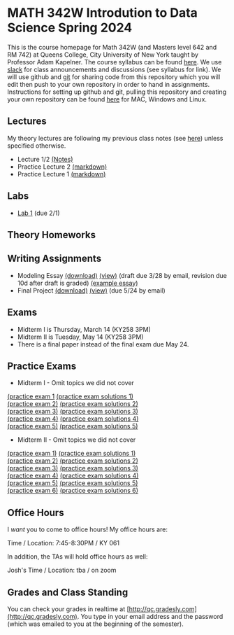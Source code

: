 # MATH 342W Introdution to Data Science Spring 2024

This is the course homepage for Math 342W (and Masters level 642 and RM 742) at Queens College, City University of New York taught by Professor Adam Kapelner. The course syllabus can be found [here](https://github.com/kapelner/QC_Math_342W_Spring_2024/blob/master/syllabus/syllabus.pdf). We use [slack](https://slack.com/) for class announcements and discussions (see syllabus for link). We will use github and [git](https://en.wikipedia.org/wiki/Git) for sharing code from this repository which you will edit then push to your own repository in order to hand in assignments. Instructions for setting up github and git, pulling this repository and creating your own repository can be found [here](https://github.com/kapelner/QC_Math_342W_Spring_2024/blob/master/syllabus/git_github_class_setup.pdf) for MAC, Windows and Linux.

## Lectures

My theory lectures are following my previous class notes (see [here](https://github.com/kapelner/QC_Math_342W_Spring_2022)) unless specified otherwise.

<!--
* Lecture 24 [(Notes 1)](https://github.com/kapelner/QC_Math_342W_Spring_2021/blob/master/lectures/lec25kap.pdf) [(Notes 2)](https://github.com/kapelner/QC_Math_342W_Spring_2021/blob/master/lectures/lec26kap.pdf)
* Week 13 [Practice Notes in R](https://github.com/kapelner/QC_Math_342W_Spring_2024/blob/master/practice_lectures/week13.Rmd)
* Lecture 23 [(Notes)](https://github.com/kapelner/QC_Math_342W_Spring_2021/blob/master/lectures/lec22kap.pdf)
* Lecture 22 [(Notes)](https://github.com/kapelner/QC_Math_342W_Spring_2021/blob/master/lectures/lec21kap.pdf)
* Week 12 [Practice Notes in R](https://github.com/kapelner/QC_Math_342W_Spring_2024/blob/master/practice_lectures/week12.Rmd)
* Lecture 21 [(Notes)](https://github.com/kapelner/QC_Math_342W_Spring_2021/blob/master/lectures/lec17kap.pdf)
* Lecture 20 Does not have any blackboard notes
* Week 11 [Practice Notes in R](https://github.com/kapelner/QC_Math_342W_Spring_2024/blob/master/practice_lectures/week11.Rmd) 
* Lecture 19 [(Notes 1)](https://github.com/kapelner/QC_Math_342W_Spring_2021/blob/master/lectures/lec23kap.pdf) [(Notes 2)](https://github.com/kapelner/QC_Math_342W_Spring_2021/blob/master/lectures/lec24kap.pdf)
* Lecture 18 [(Notes)](https://github.com/kapelner/QC_Math_342W_Spring_2021/blob/master/lectures/lec22kap.pdf)
* Week 10 [Practice Notes in R](https://github.com/kapelner/QC_Math_342W_Spring_2024/blob/master/practice_lectures/week10.Rmd) 
* Lecture 17 [(Notes)](https://github.com/kapelner/QC_Math_342W_Spring_2021/blob/master/lectures/lec20kap.pdf)
* Lecture 16 [(Notes)](https://github.com/kapelner/QC_Math_342W_Spring_2021/blob/master/lectures/lec19kap.pdf)
* Week 9 [Practice Notes in R](https://github.com/kapelner/QC_Math_342W_Spring_2024/blob/master/practice_lectures/week09.Rmd) 
* Lecture 15 [(Notes)](https://github.com/kapelner/QC_Math_342W_Spring_2021/blob/master/lectures/lec16kap.pdf)
* Lecture 14 [(Notes)](https://github.com/kapelner/QC_Math_342W_Spring_2021/blob/master/lectures/lec14kap.pdf)
* Week 8 [Practice Notes in R](https://github.com/kapelner/QC_Math_342W_Spring_2024/blob/master/practice_lectures/week08.Rmd) 
* Lecture 13 [(Notes)](https://github.com/kapelner/QC_Math_342W_Spring_2021/blob/master/lectures/lec13kap.pdf)
* Lecture 12/13 [(Notes)](https://github.com/kapelner/QC_Math_342W_Spring_2021/blob/master/lectures/lec12kap.pdf)
* Week 7 [Practice Notes in R](https://github.com/kapelner/QC_Math_342W_Spring_2024/blob/master/practice_lectures/week07.Rmd) 
* Lecture 12/13 [(Notes)](https://github.com/kapelner/QC_Math_342W_Spring_2021/blob/master/lectures/lec11kap.pdf)
* Week 6 [Practice Notes in R](https://github.com/kapelner/QC_Math_342W_Spring_2024/blob/master/practice_lectures/week06.Rmd) 
* Lecture 9/10/11 [(Notes)](https://github.com/kapelner/QC_Math_342W_Spring_2021/blob/master/lectures/lec10kap.pdf)
* Week 5 [Practice Notes in R](https://github.com/kapelner/QC_Math_342W_Spring_2024/blob/master/practice_lectures/week05.Rmd) 
* Lecture 8/9 [(Notes)](https://github.com/kapelner/QC_Math_342W_Spring_2021/blob/master/lectures/lec09kap.pdf)
* Lecture 8/9 [(Notes)](https://github.com/kapelner/QC_Math_342W_Spring_2021/blob/master/lectures/lec08kap.pdf)
* Week 3 [Practice Notes in R](https://github.com/kapelner/QC_Math_342W_Spring_2024/blob/master/practice_lectures/week03.Rmd) 
* Lecture 7/8 [(Notes)](https://github.com/kapelner/QC_Math_342W_Spring_2021/blob/master/lectures/lec07kap.pdf)
* Lecture 7 [(Notes)](https://github.com/kapelner/QC_Math_342W_Spring_2021/blob/master/lectures/lec06kap.pdf)
* Week 2 [Practice Notes in R](https://github.com/kapelner/QC_Math_342W_Spring_2024/blob/master/practice_lectures/week02.Rmd)
* Lecture 5/6 [(Notes)](https://github.com/kapelner/QC_Math_342W_Spring_2021/blob/master/lectures/lec05kap.pdf)
* Lecture 3/4 [(Notes)](https://github.com/kapelner/QC_Math_342W_Spring_2021/blob/master/lectures/lec04kap.pdf)
* Lecture 2/3 [(Notes)](https://github.com/kapelner/QC_Math_342W_Spring_2021/blob/master/lectures/lec02kap.pdf)-->
* Lecture 1/2 [(Notes)](https://github.com/kapelner/QC_Math_342W_Spring_2021/blob/master/lectures/lec01kap.pdf) 
* Practice Lecture 2 [(markdown)](https://github.com/kapelner/QC_Math_342W_Spring_2024/blob/master/practice_lectures/lec02.Rmd)
* Practice Lecture 1 [(markdown)](https://github.com/kapelner/QC_Math_342W_Spring_2024/blob/master/practice_lectures/lec01.Rmd)

## Labs

<!--
* [(Lab 10, *not* due)](https://github.com/kapelner/QC_Math_342W_Spring_2024/blob/master/labs/lab10.Rmd)
* [(Lab 9, due 5/12)](https://github.com/kapelner/QC_Math_342W_Spring_2024/blob/master/labs/lab09.Rmd)
* [(Lab 8, due 5/3)](https://github.com/kapelner/QC_Math_342W_Spring_2024/blob/master/labs/lab08.Rmd)
* [(Lab 7, due 4/24)](https://github.com/kapelner/QC_Math_342W_Spring_2024/blob/master/labs/lab07.Rmd)
* [(Lab 6, due 4/10)](https://github.com/kapelner/QC_Math_342W_Spring_2024/blob/master/labs/lab06.Rmd)
* [(Lab 5, due 4/3)](https://github.com/kapelner/QC_Math_342W_Spring_2024/blob/master/labs/lab05.Rmd)
* [(Midterm I Review Lab, *not* due)](https://github.com/kapelner/QC_Math_342W_Spring_2024/blob/master/labs/midterm1review.Rmd)
* [Lab 4, due 3/13](https://github.com/kapelner/QC_Math_342W_Spring_2024/blob/master/labs/lab04.Rmd)
* [Lab 3, due 3/06](https://github.com/kapelner/QC_Math_342W_Spring_2024/blob/master/labs/lab03.Rmd)
* [Lab 2, due 2/24](https://github.com/kapelner/QC_Math_342W_Spring_2024/blob/master/labs/lab02.Rmd)  -->
* [Lab 1](https://github.com/kapelner/QC_Math_342W_Spring_2024/blob/master/labs/lab01.Rmd) (due 2/1)

## Theory Homeworks

<!--
* Homework 5 [(download)](https://github.com/kapelner/QC_Math_342W_Spring_2024/blob/master/homeworks/hw05/hw05t.pdf?raw=true) [(view)](https://github.com/kapelner/QC_Math_342W_Spring_2024/blob/master/homeworks/hw05/hw05t.pdf) (due 5/14)
* Homework 4 [(download)](https://github.com/kapelner/QC_Math_342W_Spring_2024/blob/master/homeworks/hw04/hw04t.pdf?raw=true) [(view)](https://github.com/kapelner/QC_Math_342W_Spring_2024/blob/master/homeworks/hw04/hw04t.pdf) (due 4/14)
* Homework 3 [(download)](https://github.com/kapelner/QC_Math_342W_Spring_2024/blob/master/homeworks/hw03/hw03t.pdf?raw=true) [(view)](https://github.com/kapelner/QC_Math_342W_Spring_2024/blob/master/homeworks/hw03/hw03t.pdf) (due 3/21)
* Homework 2 [(download)](https://github.com/kapelner/QC_Math_342W_Spring_2024/blob/master/homeworks/hw02/hw02t.pdf?raw=true) [(view)](https://github.com/kapelner/QC_Math_342W_Spring_2024/blob/master/homeworks/hw02/hw02t.pdf) (due 3/3)
* Homework 1 [(download)](https://github.com/kapelner/QC_Math_342W_Spring_2024/blob/master/homeworks/hw01/hw01t.pdf?raw=true) [(view)](https://github.com/kapelner/QC_Math_342W_Spring_2024/blob/master/homeworks/hw01/hw01t.pdf) (due 2/10)-->

## Writing Assignments

* Modeling Essay [(download)](https://github.com/kapelner/QC_Math_342W_Spring_2024/blob/master/writing_assignments/modeling_essay_revised.pdf?raw=true) [(view)](https://github.com/kapelner/QC_Math_342W_Spring_2024/blob/master/writing_assignments/modeling_essay_revised.pdf) (draft due 3/28 by email, revision due 10d after draft is graded) [(example essay)](https://github.com/kapelner/QC_Math_342W_Spring_2024/blob/master/writing_assignments/modeling_essay_example.pdf)
* Final Project [(download)](https://github.com/kapelner/QC_Math_342W_Spring_2024/blob/master/writing_assignments/final_project.pdf?raw=true) [(view)](https://github.com/kapelner/QC_Math_342W_Spring_2024/blob/master/writing_assignments/final_project.pdf) (due 5/24 by email)

## Exams

* Midterm I is Thursday, March 14 (KY258 3PM) 
* Midterm II is Tuesday, May 14 (KY258 3PM) 
* There is a final paper instead of the final exam due May 24.

## Practice Exams

* Midterm I - Omit topics we did not cover

[(practice exam 1](https://github.com/kapelner/QC_Math_342W_Spring_2022/blob/master/exams/midterm1/midterm1.pdf) [(practice exam solutions 1)](https://github.com/kapelner/QC_Math_342W_Spring_2022/blob/master/exams/midterm1/midterm1_solutions.pdf)\
[(practice exam 2)](https://github.com/kapelner/QC_Math_342W_Spring_2021/blob/master/exams/midterm1/midterm1.pdf) [(practice exam solutions 2)](https://github.com/kapelner/QC_Math_342W_Spring_2021/blob/master/exams/midterm1/midterm1_solutions.pdf)\
[(practice exam 3)](https://github.com/kapelner/QC_Math_390.4_Spring_2020/blob/master/exams/midterm1/midterm1.pdf) [(practice exam solutions 3)](https://github.com/kapelner/QC_Math_390.4_Spring_2020/blob/master/exams/midterm1/midterm1_solutions.pdf)\
[(practice exam 4)](https://github.com/kapelner/QC_Math_390.4_Spring_2019/blob/master/exams/midterm1/midterm1.pdf) [(practice exam solutions 4)](https://github.com/kapelner/QC_Math_390.4_Spring_2019/blob/master/exams/midterm1/midterm1_solutions.pdf)\
[(practice exam 5)](https://github.com/kapelner/QC_Math_390.4_Spring_2018/blob/master/exams/midterm1/midterm1.pdf) [(practice exam solutions 5)](https://github.com/kapelner/QC_Math_390.4_Spring_2018/blob/master/exams/midterm1/midterm1_solutions.pdf)


* Midterm II - Omit topics we did not cover

[(practice exam 1)](https://github.com/kapelner/QC_Math_342W_Spring_2022/blob/master/exams/midterm2/midterm2.pdf) [(practice exam solutions 1)](https://github.com/kapelner/QC_Math_342W_Spring_2022/blob/master/exams/midterm2/midterm2_solutions.pdf)\
[(practice exam 2)](https://github.com/kapelner/QC_Math_342W_Spring_2021/blob/master/exams/midterm2/midterm2.pdf) [(practice exam solutions 2)](https://github.com/kapelner/QC_Math_342W_Spring_2021/blob/master/exams/midterm2/midterm2_solutions.pdf)\
[(practice exam 3)](https://github.com/kapelner/QC_Math_390.4_Spring_2020/blob/master/exams/midterm2/midterm2.pdf) [(practice exam solutions 3)](https://github.com/kapelner/QC_Math_390.4_Spring_2020/blob/master/exams/midterm2/midterm2_solutions.pdf)\
[(practice exam 4)](https://github.com/kapelner/QC_Math_390.4_Spring_2019/blob/master/exams/midterm2/midterm2.pdf) [(practice exam solutions 4)](https://github.com/kapelner/QC_Math_390.4_Spring_2019/blob/master/exams/midterm2/midterm2_solutions.pdf)\
[(practice exam 5)](https://github.com/kapelner/QC_Math_390.4_Spring_2018/blob/master/exams/midterm2/midterm2.pdf) [(practice exam solutions 5)](https://github.com/kapelner/QC_Math_390.4_Spring_2018/blob/master/exams/midterm2/midterm2_solutions.pdf)\
[(practice exam 6)](https://github.com/kapelner/QC_Math_390.4_Spring_2018/blob/master/exams/final/final.pdf) [(practice exam solutions 6)](https://github.com/kapelner/QC_Math_390.4_Spring_2018/blob/master/exams/final/final_solutions.pdf)


## Office Hours

I *want* you to come to office hours! My office hours are:

Time / Location: 7:45-8:30PM / KY 061

In addition, the TAs will hold office hours as well:

Josh's Time / Location: tba / on zoom

## Grades and Class Standing

You can check your grades in realtime at [http://qc.gradesly.com](http://qc.gradesly.com). You type in your email address and the password (which was emailed to you at the beginning of the semester).
